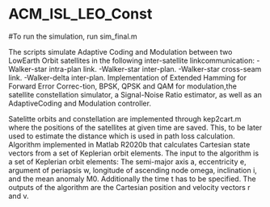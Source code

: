 # ACM_ISL_LEO_Const
#To run the simulation, run sim_final.m 
 

The scripts simulate Adaptive Coding and Modulation between two LowEarth  Orbit  satellites  in  the following inter-satellite  linkcommunication:
-Walker-star intra-plan link.
-Walker-star inter-plan.
-Walker-star cross-seam link.
-Walker-delta inter-plan.
Implementation   of Extended Hamming for Forward Error Correc-tion,  BPSK,  QPSK  and  QAM  for  modulation,the  satellite  constellation  simulator,  a  Signal-Noise  Ratio  estimator,  as  well  as  an  AdaptiveCoding and Modulation controller.


Satelitte orbits and constellation are implemented through kep2cart.m where the positions of the satellites at given time are saved. This, to be later used to estimate the distance which is used in path loss calculation.  
Algorithm implemented in Matlab R2020b that calculates Cartesian state vectors from a set of Keplerian orbit elements.
The input to the algorithm is a set of Keplerian orbit elements:
The semi-major axis a,
eccentricity e,
argument of periapsis w,
longitude of ascending node omega,
inclination i,
and the mean anomaly M0.
Additionally the time t has to be specified.
The outputs of the algorithm are the Cartesian position and velocity vectors r and v.
